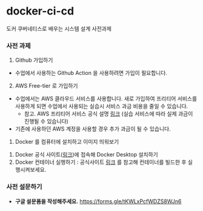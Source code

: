 # docker-ci-cd
도커 쿠버네티스로 배우는 시스템 설계 사전과제

### 사전 과제
1. Github 가입하기
- 수업에서 사용하는 Github Action 을 사용하려면 가입이 필요합니다.

2. AWS Free-tier 로 가입하기
- 수업에서는 AWS 클라우드 서비스를 사용합니다. 새로 가입하여 프리티어 서비스를 사용하게 되면 수업에서 사용되는 실습시 서비스 과금 비용을 줄일 수 있습니다.
  - 참고. AWS 프리티어 서비스 공식 설명 [링크](https://aws.amazon.com/ko/free/?gclid=EAIaIQobChMIkdmN1PLthAMVVNhMAh0kAQdYEAAYASAAEgIwOfD_BwE&trk=b088c8c6-1a6b-43e1-90e7-0a44a208e012&sc_channel=ps&ef_id=EAIaIQobChMIkdmN1PLthAMVVNhMAh0kAQdYEAAYASAAEgIwOfD_BwE:G:s&s_kwcid=AL!4422!3!611256937337!p!!g!!aws%20%EA%B0%80%EC%9E%85!15286221773!132634583720&all-free-tier.sort-by=item.additionalFields.SortRank&all-free-tier.sort-order=asc&awsf.Free%20Tier%20Types=*all&awsf.Free%20Tier%20Categories=*all)
(실습 서비스에 따라 실제 과금이 진행될 수 있습니다)
- 기존에 사용하던 AWS 계정을 사용할 경우 추가 과금이 될 수 있습니다. 

1. Docker 를 컴퓨터에 설치하고 이미지 띄워보기
1) Docker 공식 사이트([링크](https://www.docker.com/get-started/))에 접속해 Docker Desktop 설치하기
2) Docker 컨테이너 실행하기 : 공식사이트 [링크](https://docs.docker.com/guides/walkthroughs/run-a-container/) 를 참고해 컨테이너를 빌드한 후 실행시켜보세요.

### 사전 설문하기
- **구글 설문폼을 작성해주세요.** https://forms.gle/tKWLxPcfWDZS8WJn6
